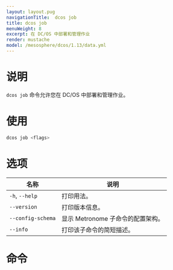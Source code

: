 ```yaml
---
layout: layout.pug
navigationTitle:  dcos job
title: dcos job
menuWeight: 8
excerpt: 在 DC/OS 中部署和管理作业
render: mustache
model: /mesosphere/dcos/1.13/data.yml
---
```



# 说明
`dcos job` 命令允许您在 DC/OS 中部署和管理作业。

# 使用

```bash
dcos job <flags>
```

# 选项

| 名称 | 说明 |
|---------|-------------|
|`-h`, `--help` | 打印用法。 |
| `--version` | 打印版本信息。|
| `--config-schema` | 显示 Metronome 子命令的配置架构。|
| `--info` | 打印该子命令的简短描述。|

# 命令
